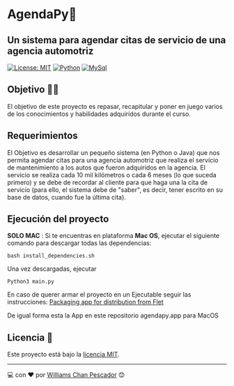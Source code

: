 # AgendaPy🚀

## Un sistema para agendar citas de servicio de una agencia automotriz

[![License: MIT](https://img.shields.io/badge/License-MIT-yellow.svg)](https://opensource.org/licenses/MIT)
[![Python](https://img.shields.io/badge/Python-v3.12.0-green?style=flat&logo=python&logoColor=ffffff)](https://www.python.org/)
[![MySql](https://img.shields.io/badge/MySQL-8.3-green?style=flat&logo=mysql&logoColor=ffffff)](https://neo4j.com/)

## Objetivo 🙌🏻
El objetivo de este proyecto es repasar, recapitular y poner en juego varios de los conocimientos y habilidades adquiridos durante el curso.

## Requerimientos 
El Objetivo es desarrollar un pequeño sistema (en Python o Java) que nos permita agendar citas para una agencia automotriz que realiza el servicio de mantenimiento a los autos que fueron adquiridos en la agencia. El servicio se realiza cada 10 mil kilómetros o cada 6 meses (lo que suceda primero) y se debe de recordar al cliente para que haga una la cita de servicio (para ello, el sistema debe de "saber", es decir, tener escrito en su base de datos, cuando fue la última cita).

## Ejecución del proyecto
**SOLO MAC** : Si te encuentras en plataforma **Mac OS**, ejecutar el siguiente comando para descargar todas las dependencias:
```
bash install_dependencies.sh
```
Una vez descargadas, ejecutar
```
Python3 main.py
```

En caso de querer armar el proyecto en un Ejecutable seguir las instrucciones: [Packaging app for distribution from Flet](https://flet.dev/docs/guides/python/packaging-app-for-distribution)

De igual forma esta la App en este repositorio agendapy.app para MacOS

## Licencia 🪪
Este proyecto está bajo la [licencia MIT](./LICENSE).


---
💻 con ❤️ por [Williams Chan Pescador]([https://github.com/newton1057](https://github.com/williams123000)https://github.com/williams123000) 😊
